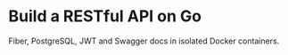 # Build a RESTful API on Go

Fiber, PostgreSQL, JWT and Swagger docs in isolated Docker containers.



